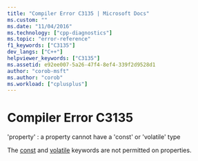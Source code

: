 ```yaml
---
title: "Compiler Error C3135 | Microsoft Docs"
ms.custom: ""
ms.date: "11/04/2016"
ms.technology: ["cpp-diagnostics"]
ms.topic: "error-reference"
f1_keywords: ["C3135"]
dev_langs: ["C++"]
helpviewer_keywords: ["C3135"]
ms.assetid: e92ee007-5a26-47f4-8ef4-339f2d9528d1
author: "corob-msft"
ms.author: "corob"
ms.workload: ["cplusplus"]
---
```

# Compiler Error C3135
'property' : a property cannot have a 'const' or 'volatile' type  
  
 The [const](../../cpp/const-cpp.md) and [volatile](../../cpp/volatile-cpp.md) keywords are not permitted on properties.
